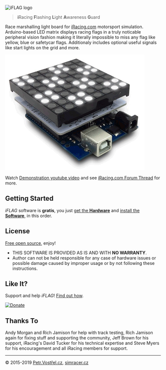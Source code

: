 ![iFLAG logo](http://simracer.cz/iracing/iFlag-logo/logo-full.svg)

> **i**Racing **F**lashing **L**ight **A**wareness **G**uard

Race marshalling light board for [iRacing.com](http://iracing.com) motorsport simulation.
Arduino-based LED matrix displays racing flags in a truly noticable peripheral vision fashion
making it literally impossible to miss any flag like yellow, blue or safetycar flags.
Additionaly includes optional useful signals like start lights on the grid and more.

![Demo](hardware/demo.gif)

Watch [Demonstration youtube video](http://youtu.be/n8sdxkuALDg)
and see [iRacing.com Forum Thread](http://members.iracing.com/jforum/posts/list/0/3341549.page) for more.


Getting Started
---------------

_iFLAG_ software is __gratis__, you just [get the __Hardware__](hardware) and [install the __Software__](software), in this order.


License
-------

[Free open source](LICENSE), enjoy!

- THIS SOFTWARE IS PROVIDED AS IS AND WITH __NO WARRANTY__.
- Author can not be held responsible for any case of hardware issues or possible damage caused by improper usage or by not following these instructions.


Like It?
--------

Support and help _iFLAG_! [Find out how](docs/HowToHelp.md).

[![Donate](https://www.paypalobjects.com/en_US/i/btn/btn_donateCC_LG.gif)](https://www.paypal.com/cgi-bin/webscr?cmd=_donations&business=AXVXCF5T3M2GS&item_name=iFLAG&currency_code=USD&source=url)


Thanks To
---------

Andy Morgan and Rich Jamison for help with track testing, Rich Jamison again for fixing stuff and supporting the community, Jeff Brown for his support, iRacing's David Tucker for his technical expertise and Steve Myers for his encouragement and all iRacing members for support.


---
© 2015-2019
[Petr.Vostřel.cz](http://petr.vostrel.cz),
[simracer.cz](http://simracer.cz)